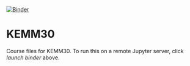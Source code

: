 [![Binder](https://mybinder.org/badge_logo.svg)](https://mybinder.org/v2/gh/mlund/KEMM30.git/master)

# KEMM30

Course files for KEMM30. To run this on a remote Jupyter server, click _launch binder_ above.


